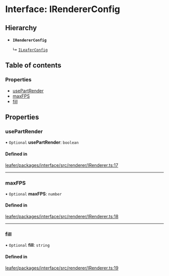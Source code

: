 # Interface: IRendererConfig

## Hierarchy

- **`IRendererConfig`**

  ↳ [`ILeaferConfig`](ILeaferConfig.md)

## Table of contents

### Properties

- [usePartRender](IRendererConfig.md#usepartrender)
- [maxFPS](IRendererConfig.md#maxfps)
- [fill](IRendererConfig.md#fill)

## Properties

### usePartRender

• `Optional` **usePartRender**: `boolean`

#### Defined in

[leafer/packages/interface/src/renderer/IRenderer.ts:17](https://github.com/leaferjs/leafer/blob/27e942d/packages/interface/src/renderer/IRenderer.ts#L17)

___

### maxFPS

• `Optional` **maxFPS**: `number`

#### Defined in

[leafer/packages/interface/src/renderer/IRenderer.ts:18](https://github.com/leaferjs/leafer/blob/27e942d/packages/interface/src/renderer/IRenderer.ts#L18)

___

### fill

• `Optional` **fill**: `string`

#### Defined in

[leafer/packages/interface/src/renderer/IRenderer.ts:19](https://github.com/leaferjs/leafer/blob/27e942d/packages/interface/src/renderer/IRenderer.ts#L19)
